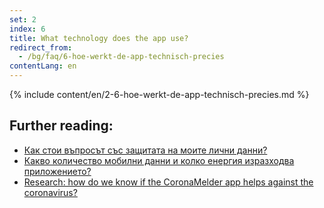 ```yaml
---
set: 2
index: 6
title: What technology does the app use?
redirect_from: 
  - /bg/faq/6-hoe-werkt-de-app-technisch-precies
contentLang: en
---
```

{% include content/en/2-6-hoe-werkt-de-app-technisch-precies.md %}

## Further reading:

- [Как стои въпросът със защитата на моите лични данни?](/{{page.lang}}/faq/2-8-hoe-zit-het-met-mijn-privacy)
- [Какво количество мобилни данни и колко енергия изразходва приложението?](/{{page.lang}}/faq/2-2-hoeveel-data-en-stroom-gebruikt-de-app)
- [Research: how do we know if the CoronaMelder app helps against the coronavirus?](/{{page.lang}}/faq/3-1-onderzoek-hoe-weten-we-of-coronamelder-helpt-tegen-corona)

